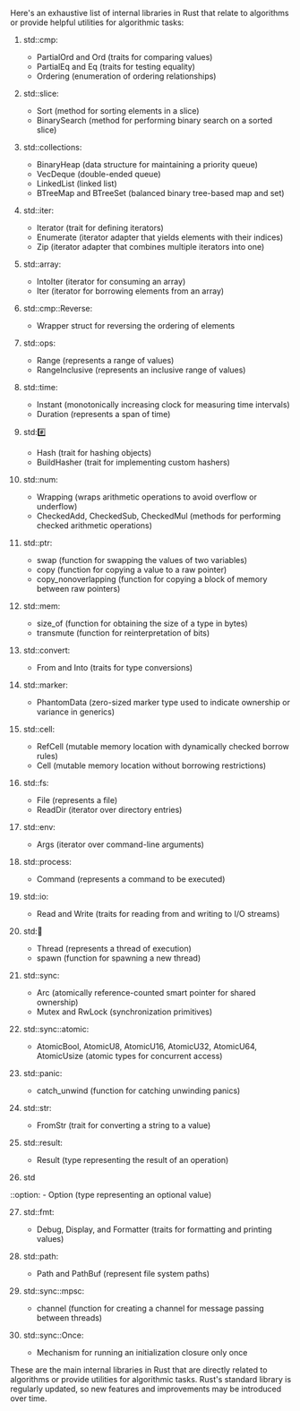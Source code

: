 Here's an exhaustive list of internal libraries in Rust that relate to algorithms or provide helpful utilities for algorithmic tasks:

1. std::cmp:
   - PartialOrd and Ord (traits for comparing values)
   - PartialEq and Eq (traits for testing equality)
   - Ordering (enumeration of ordering relationships)

2. std::slice:
   - Sort (method for sorting elements in a slice)
   - BinarySearch (method for performing binary search on a sorted slice)

3. std::collections:
   - BinaryHeap (data structure for maintaining a priority queue)
   - VecDeque (double-ended queue)
   - LinkedList (linked list)
   - BTreeMap and BTreeSet (balanced binary tree-based map and set)

4. std::iter:
   - Iterator (trait for defining iterators)
   - Enumerate (iterator adapter that yields elements with their indices)
   - Zip (iterator adapter that combines multiple iterators into one)

5. std::array:
   - IntoIter (iterator for consuming an array)
   - Iter (iterator for borrowing elements from an array)

6. std::cmp::Reverse:
   - Wrapper struct for reversing the ordering of elements

7. std::ops:
   - Range (represents a range of values)
   - RangeInclusive (represents an inclusive range of values)

8. std::time:
   - Instant (monotonically increasing clock for measuring time intervals)
   - Duration (represents a span of time)

9. std::hash:
   - Hash (trait for hashing objects)
   - BuildHasher (trait for implementing custom hashers)

10. std::num:
    - Wrapping (wraps arithmetic operations to avoid overflow or underflow)
    - CheckedAdd, CheckedSub, CheckedMul (methods for performing checked arithmetic operations)

11. std::ptr:
    - swap (function for swapping the values of two variables)
    - copy (function for copying a value to a raw pointer)
    - copy_nonoverlapping (function for copying a block of memory between raw pointers)

12. std::mem:
    - size_of (function for obtaining the size of a type in bytes)
    - transmute (function for reinterpretation of bits)

13. std::convert:
    - From and Into (traits for type conversions)

14. std::marker:
    - PhantomData (zero-sized marker type used to indicate ownership or variance in generics)

15. std::cell:
    - RefCell (mutable memory location with dynamically checked borrow rules)
    - Cell (mutable memory location without borrowing restrictions)

16. std::fs:
    - File (represents a file)
    - ReadDir (iterator over directory entries)

17. std::env:
    - Args (iterator over command-line arguments)

18. std::process:
    - Command (represents a command to be executed)

19. std::io:
    - Read and Write (traits for reading from and writing to I/O streams)

20. std::thread:
    - Thread (represents a thread of execution)
    - spawn (function for spawning a new thread)

21. std::sync:
    - Arc (atomically reference-counted smart pointer for shared ownership)
    - Mutex and RwLock (synchronization primitives)

22. std::sync::atomic:
    - AtomicBool, AtomicU8, AtomicU16, AtomicU32, AtomicU64, AtomicUsize (atomic types for concurrent access)

23. std::panic:
    - catch_unwind (function for catching unwinding panics)

24. std::str:
    - FromStr (trait for converting a string to a value)

25. std::result:
    - Result (type representing the result of an operation)

26. std

::option:
    - Option (type representing an optional value)

27. std::fmt:
    - Debug, Display, and Formatter (traits for formatting and printing values)

28. std::path:
    - Path and PathBuf (represent file system paths)

29. std::sync::mpsc:
    - channel (function for creating a channel for message passing between threads)

30. std::sync::Once:
    - Mechanism for running an initialization closure only once

These are the main internal libraries in Rust that are directly related to algorithms or provide utilities for algorithmic tasks. Rust's standard library is regularly updated, so new features and improvements may be introduced over time.